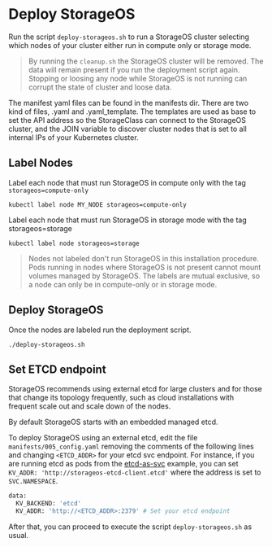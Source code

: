 # Deploy StorageOS

Run the script `deploy-storageos.sh` to run a StorageOS cluster selecting which nodes of your cluster either run in compute only or storage mode.

> By running the `cleanup.sh` the StorageOS cluster will be removed. The data will remain present if you run the deployment script again. Stopping or loosing any node
while StorageOS is not running can corrupt the state of cluster and loose data. 

The manifest yaml files can be found in the manifests dir. There are two kind of files, .yaml and .yaml_template. The templates are used as base to set the API address 
so the StorageClass can connect to the StorageOS cluster, and the JOIN variable to discover cluster nodes that is set to all internal IPs of your Kubernetes cluster. 

## Label Nodes

Label each node that must run StorageOS in compute only with the tag `storageos=compute-only`

```
kubectl label node MY_NODE storageos=compute-only 
```

Label each node that must run StorageOS in storage mode with the tag storageos=storage

```
kubectl label node storageos=storage
```

> Nodes not labeled don't run StorageOS in this installation procedure. Pods running in nodes where StorageOS is not present cannot mount volumes managed by StorageOS. The labels are mutual exclusive, so a node can only be in compute-only or in storage mode.

## Deploy StorageOS

Once the nodes are labeled run the deployment script.

```
./deploy-storageos.sh
```

## Set ETCD endpoint

StorageOS recommends using external etcd for large clusters and for those that change its topology
frequently, such as cloud installations with frequent scale out and scale down of the nodes.

By default StorageOS starts with an embedded managed etcd.

To deploy StorageOS using an external etcd, edit the file `manifests/005_config.yaml` removing the
comments of the following lines and changing `<ETCD_ADDR>` for your etcd svc endpoint. For instance,
if you are  running etcd as pods from the
[etcd-as-svc](https://github.com/storageos/deploy/tree/master/k8s/deploy-storageos/etcd-as-svc)
example, you can set `KV_ADDR: 'http://storageos-etcd-client.etcd'` where the address is set to
`SVC.NAMESPACE`.

```bash
data:
  KV_BACKEND: 'etcd'
  KV_ADDR: 'http://<ETCD_ADDR>:2379' # Set your etcd endpoint
```

After that, you can proceed to execute the script `deploy-storageos.sh` as usual.
